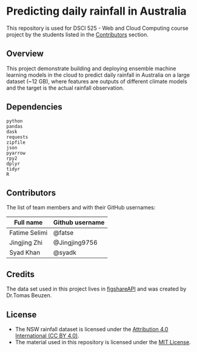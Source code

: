# Predicting daily rainfall in Australia

This repository is used for DSCI 525 - Web and Cloud Computing course project by the students listed in the [Contributors](#Contributors) section.

## Overview

This project demonstrate building and deploying ensemble machine learning models in the cloud to predict daily rainfall in Australia on a large dataset (~12 GB), where features are outputs of different climate models and the target is the actual rainfall observation.

## Dependencies
```
python
pandas
dask
requests
zipfile
json
pyarrow
rpy2
dplyr
tidyr
R
```

## Contributors

The list of team members and with their GitHub usernames:

| Full name                | Github username |
|---------------------|-----------------|
| Fatime Selimi | @fatse      |
|  Jingjing Zhi   | @Jingjing9756    |
| Syad Khan      | @syadk       |

## Credits

The data set used in this project lives in [figshareAPI](https://doi.org/10.6084/m9.figshare.14096681.v3) and was created by Dr.Tomas Beuzen.
 
## License

- The NSW rainfall dataset is licensed under the [Attribution 4.0 International (CC BY 4.0)](https://creativecommons.org/licenses/by/4.0/).
- The material used in this repository is licensed under the [MIT License](https://github.com/git/git-scm.com/blob/main/MIT-LICENSE.txt).